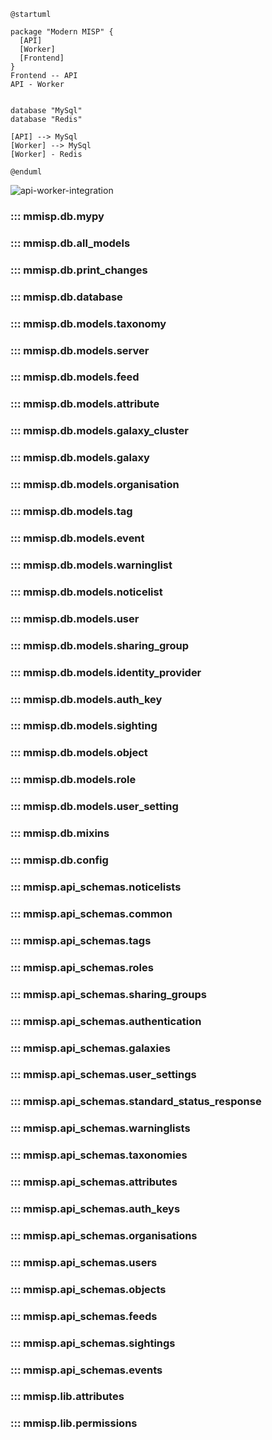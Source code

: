 
```puml
@startuml

package "Modern MISP" {
  [API]
  [Worker]
  [Frontend]
}
Frontend -- API
API - Worker


database "MySql"
database "Redis"

[API] --> MySql
[Worker] --> MySql
[Worker] - Redis

@enduml
```

![api-worker-integration](plantuml/out/api-worker-integration.svg)

<!---
### ::: mmisp.api.config
    options:
      show_source: false
--->

### ::: mmisp.db.mypy
### ::: mmisp.db.all_models
### ::: mmisp.db.print_changes
### ::: mmisp.db.database
### ::: mmisp.db.models.taxonomy
### ::: mmisp.db.models.server
### ::: mmisp.db.models.feed
### ::: mmisp.db.models.attribute
### ::: mmisp.db.models.galaxy_cluster
### ::: mmisp.db.models.galaxy
### ::: mmisp.db.models.organisation
### ::: mmisp.db.models.tag
### ::: mmisp.db.models.event
### ::: mmisp.db.models.warninglist
### ::: mmisp.db.models.noticelist
### ::: mmisp.db.models.user
### ::: mmisp.db.models.sharing_group
### ::: mmisp.db.models.identity_provider
### ::: mmisp.db.models.auth_key
### ::: mmisp.db.models.sighting
### ::: mmisp.db.models.object
### ::: mmisp.db.models.role
### ::: mmisp.db.models.user_setting
### ::: mmisp.db.mixins
### ::: mmisp.db.config
### ::: mmisp.api_schemas.noticelists
### ::: mmisp.api_schemas.common
### ::: mmisp.api_schemas.tags
### ::: mmisp.api_schemas.roles
### ::: mmisp.api_schemas.sharing_groups
### ::: mmisp.api_schemas.authentication
### ::: mmisp.api_schemas.galaxies
### ::: mmisp.api_schemas.user_settings
### ::: mmisp.api_schemas.standard_status_response
### ::: mmisp.api_schemas.warninglists
### ::: mmisp.api_schemas.taxonomies
### ::: mmisp.api_schemas.attributes
### ::: mmisp.api_schemas.auth_keys
### ::: mmisp.api_schemas.organisations
### ::: mmisp.api_schemas.users
### ::: mmisp.api_schemas.objects
### ::: mmisp.api_schemas.feeds
### ::: mmisp.api_schemas.sightings
### ::: mmisp.api_schemas.events
### ::: mmisp.lib.attributes
### ::: mmisp.lib.permissions
